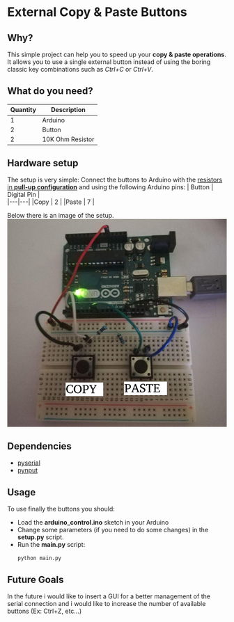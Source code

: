 # External Copy & Paste Buttons

## Why?
This simple project can help you to speed up your __copy & paste operations__. It allows you to use a single external button instead of using the boring classic key combinations such as _Ctrl+C_ or _Ctrl+V_.

## What do you need?
| Quantity  | Description  |   
|---|---|
|1   | Arduino   |
|2   | Button |
|2   | 10K Ohm Resistor  |

## Hardware setup
The setup is very simple:
Connect the buttons to Arduino with the [resistors in __pull-up configuration__](https://www.hackster.io/najad/3-different-ways-of-connecting-a-push-button-to-arduino-24771a) and using the following Arduino pins:
| Button  | Digital Pin  |   
|---|---|
|Copy   | 2   |
|Paste  | 7 |

Below there is an image of the setup.
![setup](./images/scheme.jpg)

## Dependencies
* [pyserial](https://pythonhosted.org/pyserial/)
* [pynput](https://pynput.readthedocs.io/en/latest/)

## Usage
To use finally the buttons you should:
* Load the __arduino_control.ino__ sketch in your Arduino
* Change some parameters (if you need to do some changes) in the __setup.py__ script.
* Run the __main.py__ script:
    ```
    python main.py
    ```

## Future Goals
In the future i would like to insert a GUI for a better management of the
serial connection and i would like to increase the number of available buttons
(Ex: Ctrl+Z, etc...)
